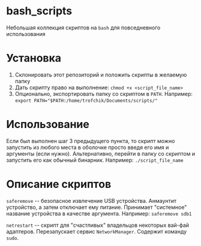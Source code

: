 # bash_scripts
Небольшая коллекция скриптов на `bash` для повседневного использования

# Установка
1. Склонировать этот репозиторий и положить скрипты в желаемую папку
2. Дать скрипту право на выполнение:
   `chmod +x <script_file_name>`
3. Опционально, экспортировать папку со скриптом в `PATH`. 
   Например: `export PATH="$PATH:/home/trofchik/Documents/scripts/"`
   
# Использование 
Если был выполнен шаг 3 предыдущего пункта, то скрипт можно запустить из любого места в оболочке просто введя его имя и аргументы (если нужно).
Альтернативно, перейти в папку со скриптом и запустить его как обычный бинарник. 
Например: `./script_file_name`

# Описание скриптов
`saferemove` -- безопасное извлечение USB устройства. Анмаунтит устройство, а затем отключает ему питание. Принимает "системное" название устройства в качестве аргумента. 
Например: `saferemove sdb1`

`netrestart` -- скрипт для "счастливых" владельцов некоторых вай-фай адаптеров. Перезапускает сервис `NetworkManager`. Содержит команду `sudo`. 
